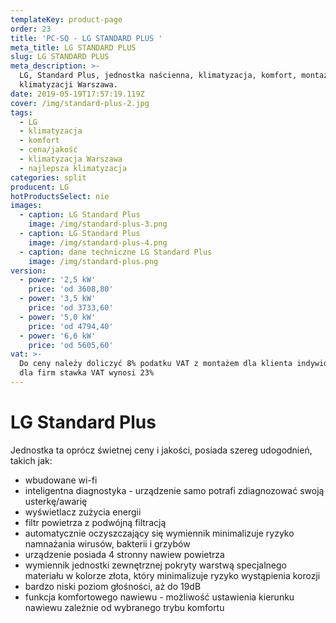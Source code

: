 ```yaml
---
templateKey: product-page
order: 23
title: 'PC-SQ - LG STANDARD PLUS '
meta_title: LG STANDARD PLUS
slug: LG STANDARD PLUS
meta_description: >-
  LG, Standard Plus, jednostka naścienna, klimatyzacja, komfort, montaż
  klimatyzacji Warszawa.
date: 2019-05-19T17:57:19.119Z
cover: /img/standard-plus-2.jpg
tags:
  - LG
  - klimatyzacja
  - komfort
  - cena/jakość
  - klimatyzacja Warszawa
  - najlepsza klimatyzacja
categories: split
producent: LG
hotProductsSelect: nie
images:
  - caption: LG Standard Plus
    image: /img/standard-plus-3.png
  - caption: LG Standard Plus
    image: /img/standard-plus-4.png
  - caption: dane techniczne LG Standard Plus
    image: /img/standard-plus.png
version:
  - power: '2,5 kW'
    price: 'od 3608,80'
  - power: '3,5 kW'
    price: 'od 3733,60'
  - power: '5,0 kW'
    price: 'od 4794,40'
  - power: '6,6 kW'
    price: 'od 5605,60'
vat: >-
  Do ceny należy doliczyć 8% podatku VAT z montażem dla klienta indywidualnego,
  dla firm stawka VAT wynosi 23%
---
```

# **LG Standard Plus**

Jednostka ta oprócz świetnej ceny i jakości, posiada szereg udogodnień, takich jak:

* wbudowane wi-fi
* inteligentna diagnostyka - urządzenie samo potrafi zdiagnozować swoją usterkę/awarię
* wyświetlacz zużycia energii
* filtr powietrza z podwójną filtracją 
* automatycznie oczyszczający się wymiennik minimalizuje ryzyko namnażania wirusów, bakterii i grzybów
* urządzenie posiada 4 stronny nawiew powietrza
* wymiennik jednostki zewnętrznej pokryty warstwą specjalnego materiału w kolorze złota, który minimalizuje ryzyko wystąpienia korozji
* bardzo niski poziom głośności, aż do 19dB
* funkcja komfortowego nawiewu - możliwość ustawienia kierunku nawiewu zależnie od wybranego trybu komfortu
